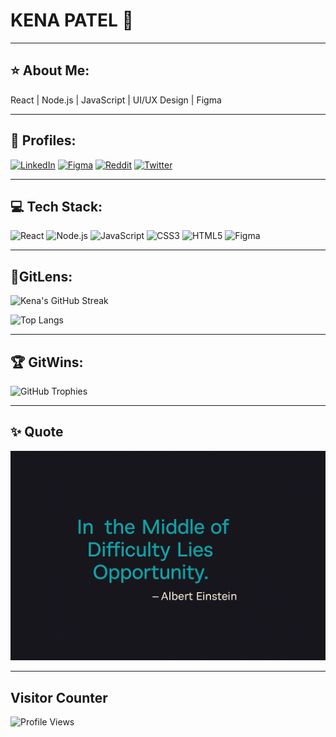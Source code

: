 
# KENA PATEL 🐯

---

## ⭐️ About Me:

React | Node.js | JavaScript | UI/UX Design | Figma

---

## 👤 Profiles:

[![LinkedIn](https://img.shields.io/badge/LinkedIn-%230077B5.svg?logo=linkedin&logoColor=white)]( http://www.linkedin.com/in/thekenapatel) 
[![Figma](https://img.shields.io/badge/Figma-%23F24E1E.svg?logo=figma&logoColor=white)](https://figma.com/@kenapatel)
[![Reddit](https://img.shields.io/badge/Reddit-%23FF4500.svg?logo=Reddit&logoColor=white)](https://www.reddit.com/user/thekenapatel) 
[![Twitter](https://img.shields.io/badge/Twitter-%231DA1F2.svg?logo=Twitter&logoColor=white)](https://x.com/thekenapatel)

---

## 💻 Tech Stack:

![React](https://img.shields.io/badge/react-%2320232a.svg?style=for-the-badge&logo=react&logoColor=%2361DAFB) 
![Node.js](https://img.shields.io/badge/Node.js-339933?style=for-the-badge&logo=nodedotjs&logoColor=white) 
![JavaScript](https://img.shields.io/badge/javascript-%23323330.svg?style=for-the-badge&logo=javascript&logoColor=%23F7DF1E) 
![CSS3](https://img.shields.io/badge/css3-%231572B6.svg?style=for-the-badge&logo=css3&logoColor=white) 
![HTML5](https://img.shields.io/badge/html5-%23E34F26.svg?style=for-the-badge&logo=html5&logoColor=white) 
![Figma](https://img.shields.io/badge/Figma-%23F24E1E.svg?style=for-the-badge&logo=figma&logoColor=white)

---

## 🧬GitLens:

![Kena's GitHub Streak](https://github-readme-streak-stats.herokuapp.com/?user=thekenapatel&theme=dark&hide_border=false)

![Top Langs](https://github-readme-stats.vercel.app/api/top-langs/?username=thekenapatel&theme=dark&hide_border=false&layout=compact)

---

## 🏆 GitWins:

![GitHub Trophies](https://github-profile-trophy.vercel.app/?username=thekenapatel&no-frame=false&no-bg=false&margin-w=4)

---

## ✨ Quote

![Dev Quote](https://github.com/thekenapatel/thekenapatel/blob/main/devquote.png?raw=true)


---

## Visitor Counter

![Profile Views](https://komarev.com/ghpvc/?username=thekenapatel&color=blue&style=flat-square)



